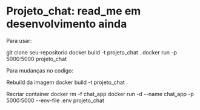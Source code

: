 # Projeto_chat: read_me em desenvolvimento ainda

Para usar:

git clone seu-repositorio
docker build -t projeto_chat .
docker run -p 5000:5000 projeto_chat

Para mudanças no codigo:

Rebuild da imagem
docker build -t projeto_chat .

Recriar container
docker rm -f chat_app
docker run -d --name chat_app -p 5000:5000 --env-file .env projeto_chat
